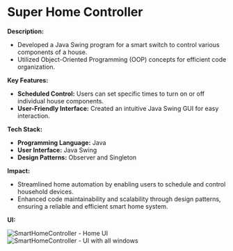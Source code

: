 # Super Home Controller

**Description:**

- Developed a Java Swing program for a smart switch to control various components of a house.
- Utilized Object-Oriented Programming (OOP) concepts for efficient code organization.

**Key Features:**

- **Scheduled Control:** Users can set specific times to turn on or off individual house components.
- **User-Friendly Interface:** Created an intuitive Java Swing GUI for easy interaction.

**Tech Stack:**

- **Programming Language:** Java
- **User Interface:** Java Swing
- **Design Patterns:** Observer and Singleton

**Impact:**

- Streamlined home automation by enabling users to schedule and control household devices.
- Enhanced code maintainability and scalability through design patterns, ensuring a reliable and efficient smart home system.

**UI:**

![SmartHomeController - Home UI](https://github.com/rashen33/Super_HomeV3/assets/128305496/fd7352b1-ddd1-4eaa-a893-eeb4ca4e334a)
![SmartHomeController - UI with all windows](https://github.com/rashen33/Super_HomeV3/assets/128305496/b630f522-e207-40a7-96c1-5a774d1dc8fa)
